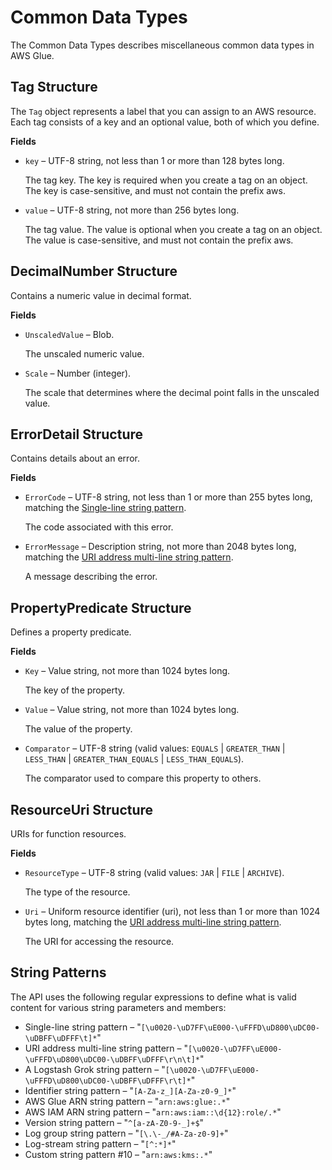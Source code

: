 # Common Data Types<a name="aws-glue-api-common"></a>

The Common Data Types describes miscellaneous common data types in AWS Glue\.

## Tag Structure<a name="aws-glue-api-common-Tag"></a>

The `Tag` object represents a label that you can assign to an AWS resource\. Each tag consists of a key and an optional value, both of which you define\.

**Fields**
+ `key` – UTF\-8 string, not less than 1 or more than 128 bytes long\.

  The tag key\. The key is required when you create a tag on an object\. The key is case\-sensitive, and must not contain the prefix aws\.
+ `value` – UTF\-8 string, not more than 256 bytes long\.

  The tag value\. The value is optional when you create a tag on an object\. The value is case\-sensitive, and must not contain the prefix aws\.

## DecimalNumber Structure<a name="aws-glue-api-common-DecimalNumber"></a>

Contains a numeric value in decimal format\.

**Fields**
+ `UnscaledValue` – Blob\.

  The unscaled numeric value\.
+ `Scale` – Number \(integer\)\.

  The scale that determines where the decimal point falls in the unscaled value\.

## ErrorDetail Structure<a name="aws-glue-api-common-ErrorDetail"></a>

Contains details about an error\.

**Fields**
+ `ErrorCode` – UTF\-8 string, not less than 1 or more than 255 bytes long, matching the [Single-line string pattern](#aws-glue-api-regex-oneLine)\.

  The code associated with this error\.
+ `ErrorMessage` – Description string, not more than 2048 bytes long, matching the [URI address multi-line string pattern](#aws-glue-api-regex-uri)\.

  A message describing the error\.

## PropertyPredicate Structure<a name="aws-glue-api-common-PropertyPredicate"></a>

Defines a property predicate\.

**Fields**
+ `Key` – Value string, not more than 1024 bytes long\.

  The key of the property\.
+ `Value` – Value string, not more than 1024 bytes long\.

  The value of the property\.
+ `Comparator` – UTF\-8 string \(valid values: `EQUALS` \| `GREATER_THAN` \| `LESS_THAN` \| `GREATER_THAN_EQUALS` \| `LESS_THAN_EQUALS`\)\.

  The comparator used to compare this property to others\.

## ResourceUri Structure<a name="aws-glue-api-common-ResourceUri"></a>

URIs for function resources\.

**Fields**
+ `ResourceType` – UTF\-8 string \(valid values: `JAR` \| `FILE` \| `ARCHIVE`\)\.

  The type of the resource\.
+ `Uri` – Uniform resource identifier \(uri\), not less than 1 or more than 1024 bytes long, matching the [URI address multi-line string pattern](#aws-glue-api-regex-uri)\.

  The URI for accessing the resource\.

## String Patterns<a name="aws-glue-api-common-_string-patterns"></a>

The API uses the following regular expressions to define what is valid content for various string parameters and members:
+ Single\-line string pattern – "`[\u0020-\uD7FF\uE000-\uFFFD\uD800\uDC00-\uDBFF\uDFFF\t]*`"
+ URI address multi\-line string pattern – "`[\u0020-\uD7FF\uE000-\uFFFD\uD800\uDC00-\uDBFF\uDFFF\r\n\t]*`"
+ A Logstash Grok string pattern – "`[\u0020-\uD7FF\uE000-\uFFFD\uD800\uDC00-\uDBFF\uDFFF\r\t]*`"
+ Identifier string pattern – "`[A-Za-z_][A-Za-z0-9_]*`"
+ AWS Glue ARN string pattern – "`arn:aws:glue:.*`"
+ AWS IAM ARN string pattern – "`arn:aws:iam::\d{12}:role/.*`"
+ Version string pattern – "`^[a-zA-Z0-9-_]+$`"
+ Log group string pattern – "`[\.\-_/#A-Za-z0-9]+`"
+ Log\-stream string pattern – "`[^:*]*`"
+ Custom string pattern \#10 – "`arn:aws:kms:.*`"